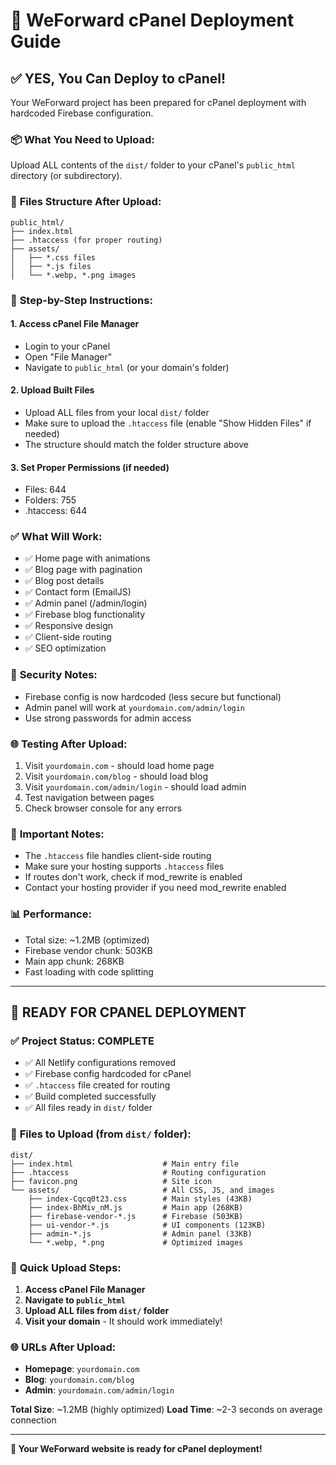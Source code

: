 # 🚀 WeForward cPanel Deployment Guide

## ✅ **YES, You Can Deploy to cPanel!**

Your WeForward project has been prepared for cPanel deployment with hardcoded Firebase configuration.

### 📦 **What You Need to Upload:**

Upload ALL contents of the `dist/` folder to your cPanel's `public_html` directory (or subdirectory).

### 📂 **Files Structure After Upload:**
```
public_html/
├── index.html
├── .htaccess (for proper routing)
├── assets/
│   ├── *.css files
│   ├── *.js files  
│   └── *.webp, *.png images
```

### 🔧 **Step-by-Step Instructions:**

#### **1. Access cPanel File Manager**
- Login to your cPanel
- Open "File Manager"
- Navigate to `public_html` (or your domain's folder)

#### **2. Upload Built Files**
- Upload ALL files from your local `dist/` folder
- Make sure to upload the `.htaccess` file (enable "Show Hidden Files" if needed)
- The structure should match the folder structure above

#### **3. Set Proper Permissions** (if needed)
- Files: 644
- Folders: 755
- .htaccess: 644

### ✅ **What Will Work:**
- ✅ Home page with animations
- ✅ Blog page with pagination  
- ✅ Blog post details
- ✅ Contact form (EmailJS)
- ✅ Admin panel (/admin/login)
- ✅ Firebase blog functionality
- ✅ Responsive design
- ✅ Client-side routing
- ✅ SEO optimization

### 🔐 **Security Notes:**
- Firebase config is now hardcoded (less secure but functional)
- Admin panel will work at `yourdomain.com/admin/login`
- Use strong passwords for admin access

### 🌐 **Testing After Upload:**
1. Visit `yourdomain.com` - should load home page
2. Visit `yourdomain.com/blog` - should load blog
3. Visit `yourdomain.com/admin/login` - should load admin
4. Test navigation between pages
5. Check browser console for any errors

### 🚨 **Important Notes:**
- The `.htaccess` file handles client-side routing
- Make sure your hosting supports `.htaccess` files
- If routes don't work, check if mod_rewrite is enabled
- Contact your hosting provider if you need mod_rewrite enabled

### 📊 **Performance:**
- Total size: ~1.2MB (optimized)
- Firebase vendor chunk: 503KB
- Main app chunk: 268KB
- Fast loading with code splitting

---

## 🎉 **READY FOR CPANEL DEPLOYMENT**

### ✅ **Project Status: COMPLETE**
- ✅ All Netlify configurations removed
- ✅ Firebase config hardcoded for cPanel
- ✅ `.htaccess` file created for routing
- ✅ Build completed successfully
- ✅ All files ready in `dist/` folder

### 📁 **Files to Upload (from `dist/` folder):**
```
dist/
├── index.html                    # Main entry file
├── .htaccess                     # Routing configuration
├── favicon.png                   # Site icon
└── assets/                       # All CSS, JS, and images
    ├── index-Cqcq0t23.css        # Main styles (43KB)
    ├── index-BhMiv_nM.js         # Main app (268KB)
    ├── firebase-vendor-*.js      # Firebase (503KB)
    ├── ui-vendor-*.js            # UI components (123KB)
    ├── admin-*.js                # Admin panel (33KB)
    └── *.webp, *.png             # Optimized images
```

### 🚀 **Quick Upload Steps:**
1. **Access cPanel File Manager**
2. **Navigate to `public_html`**
3. **Upload ALL files from `dist/` folder**
4. **Visit your domain** - It should work immediately!

### 🌐 **URLs After Upload:**
- **Homepage**: `yourdomain.com`
- **Blog**: `yourdomain.com/blog`
- **Admin**: `yourdomain.com/admin/login`

**Total Size**: ~1.2MB (highly optimized)
**Load Time**: ~2-3 seconds on average connection

---

**🎯 Your WeForward website is ready for cPanel deployment!**
